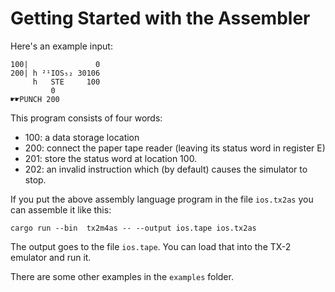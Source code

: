 # Getting Started with the Assembler

Here's an example input:

```
100|               0
200| h ²¹IOS₅₂ 30106
     h   STE     100
         0
☛☛PUNCH 200
```

This program consists of four words:

* 100: a data storage location
* 200: connect the paper tape reader (leaving its status word in register E)
* 201: store the status word at location 100.
* 202: an invalid instruction which (by default) causes the simulator to stop.

If you put the above assembly language program in the file
`ios.tx2as` you can assemble it like this:

```
cargo run --bin  tx2m4as -- --output ios.tape ios.tx2as
```

The output goes to the file `ios.tape`.  You can load that into the
TX-2 emulator and run it.

There are some other examples in the `examples` folder.
